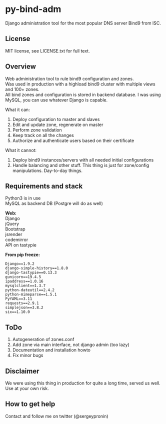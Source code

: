 # py-bind-adm
Django administration tool for the most popular DNS server Bind9 from ISC.

## License

MIT license, see LICENSE.txt for full text.

## Overview

Web administration tool to rule bind9 configuration and zones.  
Was used in production with a highload bind9 cluster with multiple views and 100+ zones.  
All bind zones and configuration is stored in backend database. I was using MySQL, you can use whatever Django is capable.  

What it can:

1. Deploy configuration to master and slaves
1. Edit and update zone, regenerate on master
1. Perform zone validation
1. Keep track on all the changes
1. Authorize and authenticate users based on their certificate

What it cannot:

1. Deploy bind9 instances/servers with all needed initial configurations
1. Handle balancing and other stuff. This thing is just for zone/config manipulations. Day-to-day things.

## Requirements and stack

Python3 is in use  
MySQL as backend DB  (Postgre will do as well)

**Web:**  
Django  
jQuery  
Bootstrap  
jsrender  
codemirror  
API on tastypie  

**From pip freeze:**
```
Django==1.9.2
django-simple-history==1.8.0
django-tastypie==0.13.3
gunicorn==19.4.5
ipaddress==1.0.16
mysqlclient==1.3.7
python-dateutil==2.4.2
python-mimeparse==1.5.1
PyYAML==3.11
requests==2.9.1
simplejson==3.8.2
six==1.10.0
```

## ToDo

1. Autogeneration of zones.conf
1. Add zone via main interface, not django admin (too lazy)
1. Documentation and installation howto
1. Fix minor bugs

## Disclaimer
We were using this thing in production for quite a long time, served us well. Use at your own risk.

## How to get help
Contact and follow me on twitter (@sergeypronin)
